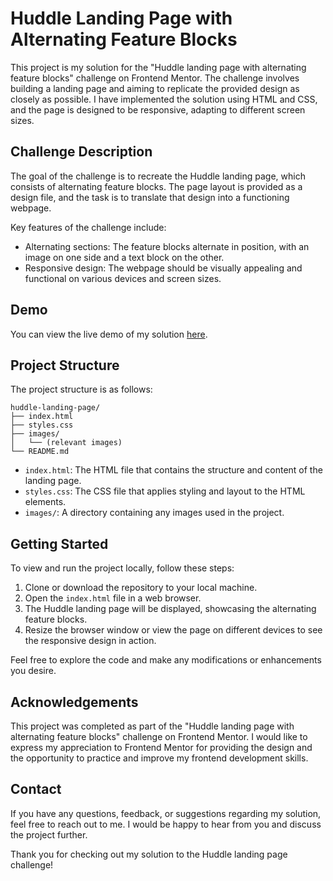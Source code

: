# Huddle Landing Page with Alternating Feature Blocks

This project is my solution for the "Huddle landing page with alternating feature blocks" challenge on Frontend Mentor. The challenge involves building a landing page and aiming to replicate the provided design as closely as possible. I have implemented the solution using HTML and CSS, and the page is designed to be responsive, adapting to different screen sizes.

## Challenge Description

The goal of the challenge is to recreate the Huddle landing page, which consists of alternating feature blocks. The page layout is provided as a design file, and the task is to translate that design into a functioning webpage.

Key features of the challenge include:

- Alternating sections: The feature blocks alternate in position, with an image on one side and a text block on the other.
- Responsive design: The webpage should be visually appealing and functional on various devices and screen sizes.

## Demo

You can view the live demo of my solution [here](https://acorbillo.github.io/landing-page-frontend-mentor/).

## Project Structure

The project structure is as follows:

```
huddle-landing-page/
├── index.html
├── styles.css
├── images/
│   └── (relevant images)
└── README.md
```

- `index.html`: The HTML file that contains the structure and content of the landing page.
- `styles.css`: The CSS file that applies styling and layout to the HTML elements.
- `images/`: A directory containing any images used in the project.

## Getting Started

To view and run the project locally, follow these steps:

1. Clone or download the repository to your local machine.
2. Open the `index.html` file in a web browser.
3. The Huddle landing page will be displayed, showcasing the alternating feature blocks.
4. Resize the browser window or view the page on different devices to see the responsive design in action.

Feel free to explore the code and make any modifications or enhancements you desire.

## Acknowledgements

This project was completed as part of the "Huddle landing page with alternating feature blocks" challenge on Frontend Mentor. I would like to express my appreciation to Frontend Mentor for providing the design and the opportunity to practice and improve my frontend development skills.

## Contact

If you have any questions, feedback, or suggestions regarding my solution, feel free to reach out to me. I would be happy to hear from you and discuss the project further.

Thank you for checking out my solution to the Huddle landing page challenge!